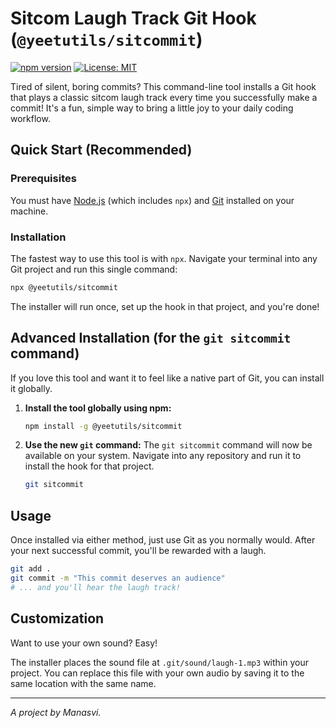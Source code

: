 # Sitcom Laugh Track Git Hook (`@yeetutils/sitcommit`)

[![npm version](https://badge.fury.io/js/%40yeetutils%2Fsitcommit.svg)](https://badge.fury.io/js/%40yeetutils%2Fsitcommit)
[![License: MIT](https://img.shields.io/badge/License-MIT-yellow.svg)](https://opensource.org/licenses/MIT)

Tired of silent, boring commits? This command-line tool installs a Git hook that plays a classic sitcom laugh track every time you successfully make a commit! It's a fun, simple way to bring a little joy to your daily coding workflow.

## Quick Start (Recommended)

### Prerequisites
You must have [Node.js](https://nodejs.org/) (which includes `npx`) and [Git](https://git-scm.com/) installed on your machine.

### Installation
The fastest way to use this tool is with `npx`. Navigate your terminal into any Git project and run this single command:

```bash
npx @yeetutils/sitcommit
````

The installer will run once, set up the hook in that project, and you're done\!

## Advanced Installation (for the `git sitcommit` command)

If you love this tool and want it to feel like a native part of Git, you can install it globally.

1.  **Install the tool globally using npm:**

    ```bash
    npm install -g @yeetutils/sitcommit
    ```

2.  **Use the new `git` command:**
    The `git sitcommit` command will now be available on your system. Navigate into any repository and run it to install the hook for that project.

    ```bash
    git sitcommit
    ```

## Usage

Once installed via either method, just use Git as you normally would. After your next successful commit, you'll be rewarded with a laugh.

```bash
git add .
git commit -m "This commit deserves an audience"
# ... and you'll hear the laugh track!
```

## Customization

Want to use your own sound? Easy\!

The installer places the sound file at `.git/sound/laugh-1.mp3` within your project. You can replace this file with your own audio by saving it to the same location with the same name.

-----

*A project by Manasvi.*
